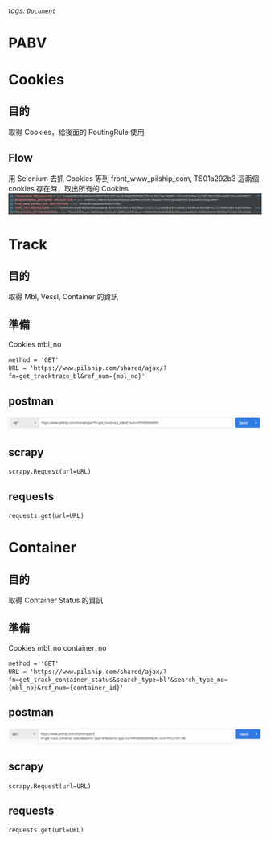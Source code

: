 ###### tags: `Document`

# PABV

Cookies
===
## 目的
取得 Cookies，給後面的 RoutingRule 使用

## Flow
用 Selenium 去抓 Cookies
等到 front_www_pilship_com, TS01a292b3 這兩個 cookies 存在時，取出所有的 Cookies
![](./picture/Cookies.png)


Track
===
## 目的
取得 Mbl, Vessl, Container 的資訊


## 準備
Cookies
mbl_no

```
method = 'GET'
URL = 'https://www.pilship.com/shared/ajax/?fn=get_tracktrace_bl&ref_num={mbl_no}'
```

## postman

![](./picture/Track.png)

## scrapy

```
scrapy.Request(url=URL)
```

## requests

```
requests.get(url=URL)
```

Container
===
## 目的
取得 Container Status 的資訊

## 準備
Cookies
mbl_no
container_no

```
method = 'GET'
URL = 'https://www.pilship.com/shared/ajax/?fn=get_track_container_status&search_type=bl'&search_type_no={mbl_no}&ref_num={container_id}'
```

## postman

![](./picture/Container.png)


## scrapy

```
scrapy.Request(url=URL)
```

## requests

```
requests.get(url=URL)
```